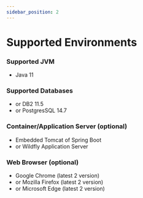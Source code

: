 ```yaml
---
sidebar_position: 2
---
```


# Supported Environments

### Supported JVM
  - Java 11
### Supported Databases
- or DB2 11.5
- or PostgresSQL 14.7
### Container/Application Server (optional)
  - Embedded Tomcat of Spring Boot 
  - or Wildfly Application Server
### Web Browser (optional)
  - Google Chrome (latest 2 version)
  - or Mozilla Firefox (latest 2 version)
  - or Microsoft Edge (latest 2 version)